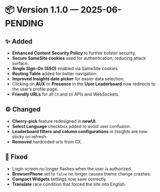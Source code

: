 # 📦 Version 1.1.0 — 2025-06-PENDING

## ✨ Added
- **Enhanced Content Security Policy** to further bolster security.
- **Secure SameSite cookies** used for authentication, reducing attack surface.
- **Single Sign-On (SSO)** enabled via SameSite cookies.
- **Routing Table** added for better navigation.
- **Improved Insights date picker** for easier data selection.
- Clicking on **AUX** or **Presence** in the **User Leaderboard** now redirects to the user’s profile page.
- **Friendly URLs** for all `CX` and `EX` APIs and WebSockets.

## ⚙️ Changed
- **Cherry-pick** feature redesigned in **newUI**.
- **Select Language** checkbox added to avoid user confusion.
- **Leaderboard filters and column configurations** in Insights are now sticky on refresh.
- **Removed** hardcoded urls from CX.

## 🐛 Fixed
- Login screen no longer flashes when the user is authorized.
- **BrowserPhone** set to `false` no longer causes theme change crashes.
- **Compact Widgets** settings now save correctly.
- **Translate** race condition that forced the site into English.
